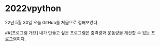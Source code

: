 # 2022vpython

22년 5월 30일 오늘 GitHub를 처음으로 접해보았다.

##[프로그램 개요]
내가 만들고 싶은 프로그램은 충격량과 운동량을 계산할 수 있는 프로그램이다.
